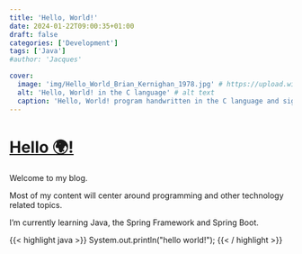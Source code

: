 ```yaml
---
title: 'Hello, World!'
date: 2024-01-22T09:00:35+01:00
draft: false
categories: ['Development']
tags: ['Java']
#author: 'Jacques'

cover:
  image: 'img/Hello_World_Brian_Kernighan_1978.jpg' # https://upload.wikimedia.org/wikipedia/commons/2/21/Hello_World_Brian_Kernighan_1978.jpg
  alt: 'Hello, World! in the C language' # alt text
  caption: 'Hello, World! program handwritten in the C language and signed Bria Kergh (Brian Kernighan, 1978)'
---
```


# [Hello 🌍!](https://en.wikipedia.org/wiki/%22Hello,_World!%22_program)

Welcome to my blog.

Most of my content will center around programming and other technology related topics.

I’m currently learning Java, the Spring Framework and Spring Boot.

{{< highlight java >}} System.out.println("hello world!"); {{< / highlight >}}
